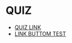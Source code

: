 # QUIZ

* [QUIZ LINK](https://simplequiztohugo.vercel.app/)
* [LINK BUTTOM TEST](https://simplequiztohugo-oa6nz4ev3-dihgabs-projects.vercel.app/)
